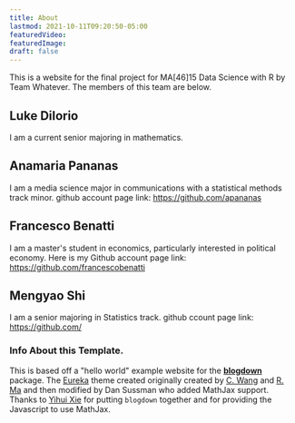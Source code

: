 ```yaml
---
title: About
lastmod: 2021-10-11T09:20:50-05:00
featuredVideo:
featuredImage:
draft: false
---
```



This is a website for the final project for MA[46]15 Data Science with R by Team Whatever.
The members of this team are below.

## Luke DiIorio
I am a current senior majoring in mathematics. 

## Anamaria Pananas 
I am a media science major in communications with a statistical methods track minor. 
github account page link: https://github.com/apananas

## Francesco Benatti
I am a master's student in economics, particularly interested in political economy. Here is my Github account page link: https://github.com/francescobenatti

## Mengyao Shi
I am a senior majoring in Statistics track.
github ccount page link: https://github.com/







<!-- Please leave in the information below -->

### Info About this Template.

This is based off a "hello world" example website for the [**blogdown**](https://github.com/rstudio/blogdown) package. The [Eureka](https://www.wangchucheng.com/en/docs/eureka/) theme created originally created by  [C. Wang](https://www.wangchucheng.com/zh/) and [R. Ma](https://www.ruiqima.com/zh/) and then modified by Dan Sussman who added MathJax support. Thanks to [Yihui Xie](https://github.com/yihui/) for putting `blogdown` together and for providing the Javascript to use MathJax.
